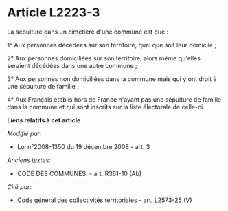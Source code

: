 # Article L2223-3

La sépulture dans un cimetière d'une commune est due :

1° Aux personnes décédées sur son territoire, quel que soit leur domicile ;

2° Aux personnes domiciliées sur son territoire, alors même qu'elles seraient décédées dans une autre commune ;

3° Aux personnes non domiciliées dans la commune mais qui y ont droit à une sépulture de famille ;

4° Aux Français établis hors de France n'ayant pas une sépulture de famille dans la commune et qui sont inscrits sur la liste
électorale de celle-ci.

**Liens relatifs à cet article**

_Modifié par_:

  - Loi n°2008-1350 du 19 décembre 2008 - art. 3

_Anciens textes_:

  - CODE DES COMMUNES. - art. R361-10 (Ab)

_Cité par_:

  - Code général des collectivités territoriales - art. L2573-25 (V)
